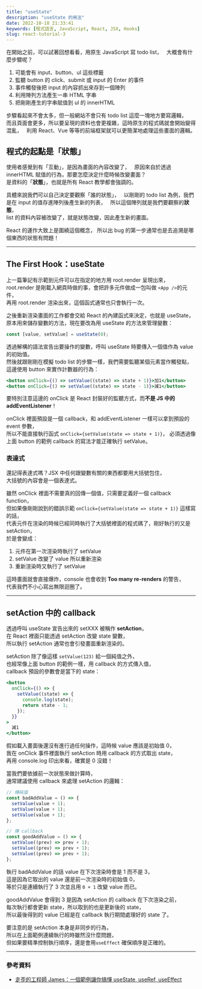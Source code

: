 ```yaml
---
title: "useState"
description: "useState 的用法"
date: 2022-10-18 21:33:41
keywords: [程式語言, JavaScript, React, JSX, Hooks]
slug: react-tutorial-3
---
```


在開始之前，可以試著回想看看，用原生 JavaScript 寫 todo list，  
大概會有什麼步驟呢？

1. 可能會有 input、button、ul 這些標籤
2. 監聽 button 的 click、submit 或 input 的 Enter 的事件
3. 事件觸發後把 input 的內容抓出來存到一個陣列
4. 利用陣列方法產生一串 HTML 字串
5. 把剛剛產生的字串賦值到 ul 的 innerHTML

步驟看起來不會太多，但一般網站不會只有 todo list 這麼一塊地方要寫邏輯，  
而且頁面會更多，所以要呈現的資料也會更複雜，這時原生的程式碼就會開始變得混亂，  
利用 React、Vue 等等的前端框架就可以更簡潔地處理這些畫面的邏輯。

## 程式的起點是「狀態」

使用者感覺到有「互動」，是因為畫面的內容改變了，  
原因來自於透過 innerHTML 賦值的行為，那要怎麼決定什麼時候改變畫面？  
是資料的「**狀態**」，也就是所有 React 教學都會強調的。

具體來說我們可以自己決定要觀察「誰的狀態」，  
以剛剛的 todo list 為例，我們是在 input 的值存進陣列後產生新的列表，  
所以這個陣列就是我們要觀察的**狀態**，  
list 的資料內容被改變了，就是狀態改變，因此產生新的畫面。

React 的運作大致上是圍繞這個概念，
所以出 bug 的第一步通常也是去追溯是哪個東西的狀態有問題！

---

## The First Hook：useState

上一篇筆記有示範到元件可以在指定的地方用 root.render 呈現出來，  
 root.render 是剛載入網頁時做的事，會把許多元件做成一包叫做 `<App />`的元件，  
再用 root.render 渲染出來，這個函式通常也只會執行一次。

之後重新渲染畫面的工作都會交給 React 的內建函式來決定，也就是 useState，  
原本用來儲存變數的方法，現在要改為用 useState 的方法來管理變數：

```jsx
const [value, setValue] = useState(0);
```

透過解構的語法宣告出要操作的變數，呼叫 useState 時要傳入一個值作為 value 的初始值。  
然後就跟剛剛在模擬 todo list 的步驟一樣，我們需要監聽某個元素當作觸發點，  
這邊使用 button 來實作計數器的行為：

```jsx
<button onClick={() => setValue((state) => state + 1)}>加1</button>
<button onClick={() => setValue((state) => state - 1)}>減1</button>
```

要特別注意這邊的 onClick 是 React 封裝好的監聽方式，而**不是 JS 中的 addEventListener**！

onClick 裡面預設是一個 callback，和 addEventListener 一樣可以拿到預設的 event 參數，  
所以不能直接執行函式 `onClick={setValue(state => state + 1)}`，
必須透過像上面 button 的範例 callback 的寫法才能正確執行 setValue。

### 表達式

還記得表達式嗎？JSX 中任何跟變數有關的東西都要用大括號包住，  
大括號的內容會是一個表達式。

雖然 onClick 裡面不需要真的回傳一個值，只需要定義好一個 callback function，  
但如果像剛剛說到的錯誤示範 `onClick={setValue(state => state + 1)}` 這樣寫的話，  
代表元件在渲染的時候已經同時執行了大括號裡面的程式碼了，剛好執行的又是 setAction，  
於是會變成：

1. 元件在第一次渲染時執行了 setValue
2. setValue 改變了 value 所以重新渲染
3. 重新渲染時又執行了 setValue

這時畫面就會直接爆炸，console 也會收到 **Too many re-renders** 的警告，  
代表我們不小心寫出無限迴圈了。

---

## setAction 中的 callback

透過呼叫 useState 宣告出來的 setXXX 被稱作 **setAction**，  
在 React 裡面只能透過 setAction 改變 state 變數，  
所以執行 setAction 通常也會引發畫面重新渲染的。

setAction 除了像這樣 `setValue(123)` 給一個純值之外，  
也經常像上面 button 的範例一樣，用 callback 的方式傳入值，  
callback 預設的參數會是當下的 state：

```jsx
<button
  onClick={() => {
    setValue((state) => {
      console.log(state);
      return state - 1;
    });
  }}
>
  減1
</button>
```

假如載入畫面後還沒有進行過任何操作，這時候 value 應該是初始值 0，  
我在 onClick 事件裡面執行 setAction 時用 callback 的方式取出 state，  
再用 console.log 印出來看，確實是 0 沒錯！

當我們要依據前一次狀態來做計算時，  
通常建議使用 callback 來處理 setAction 的邏輯：

```jsx
// 傳純值
const badAddValue = () => {
  setValue(value + 1);
  setValue(value + 1);
  setValue(value + 1);
};

// 傳 callback
const goodAddValue = () => {
  setValue((prev) => prev + 1);
  setValue((prev) => prev + 1);
  setValue((prev) => prev + 1);
};
```

執行 badAddValue 的話 value 在下次渲染時會是 1 而不是 3，  
這是因為它取出的 value 還是前一次渲染時的初始值 0，  
等於只是連續執行了 3 次並且用 `0 + 1` 改變 value 而已。

goodAddValue 會得到 3 是因為 setAction 的 callback 在下次渲染之前，  
每次執行都會更新 state，所以取到的也是更新後的 state，  
所以最後得到的 value 已經是在 callback 執行期間處理好的 state 了。

要注意的是 setAction 本身是非同步的行為，  
所以在上面範例連續執行的時雖然沒什麼問題，  
但如果要精準控制執行順序，還是會用`useEffect` 確保順序是正確的。

---

### 參考資料

- [走歪的工程師 James：一個範例讓你搞懂 useState, useRef, useEffect](https://www.youtube.com/watch?v=q0C5g4WIrKU)

